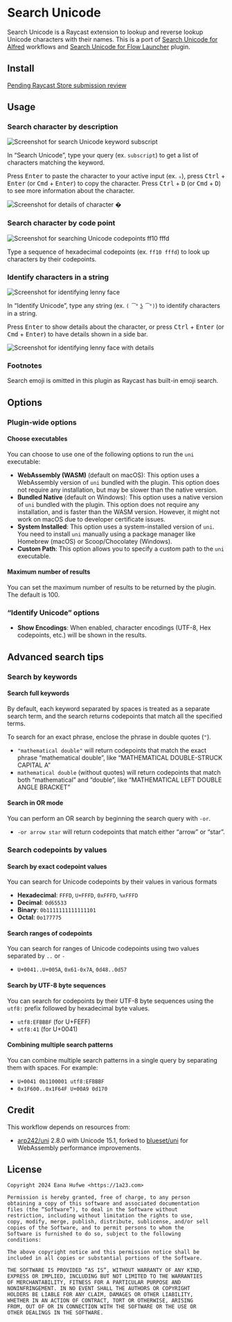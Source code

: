 # Search Unicode

Search Unicode is a Raycast extension to lookup and reverse lookup Unicode characters with their names. This is a port of [Search Unicode for Alfred] workflows and [Search Unicode for Flow Launcher] plugin.

[Search Unicode for Alfred]: https://github.com/blueset/alfred-search-unicode/
[Search Unicode for Flow Launcher]: https://github.com/blueset/flow-search-unicode/

## Install

[Pending Raycast Store submission review](https://github.com/raycast/extensions/pull/22271)

## Usage

### Search character by description

![Screenshot for search Unicode keyword subscript](images/u_subscript.png)

In “Search Unicode”, type your query (ex. `subscript`) to get a list of characters
matching the keyword.

Press <kbd>Enter</kbd> to paste the character to your active input (ex. `₀`), press <kbd>Ctrl</kbd> + <kbd>Enter</kbd> (or <kbd>Cmd</kbd> + <kbd>Enter</kbd>) to copy the character. Press <kbd>Ctrl</kbd> + <kbd>D</kbd> (or <kbd>Cmd</kbd> + <kbd>D</kbd>) to see more information about the character.

![Screenshot for details of character �](images/u_details.png)

### Search character by code point

![Screenshot for searching Unicode codepoints ff10 fffd](images/u_ff10_fffd.png)

Type a sequence of hexadecimal codepoints (ex. `ff10 fffd`) to look up characters by their codepoints.

### Identify characters in a string

![Screenshot for identifying lenny face](images/uid_lenny.png)

In “Identify Unicode”, type any string (ex. `( ͡° ͜ʖ ͡°)`) to identify characters in a string.

Press <kbd>Enter</kbd> to show details about the character, or press <kbd>Ctrl</kbd> + <kbd>Enter</kbd> (or <kbd>Cmd</kbd> + <kbd>Enter</kbd>) to have details shown in a side bar.

![Screenshot for identifying lenny face with details](images/uid_lenny_details.png)

### Footnotes

Search emoji is omitted in this plugin as Raycast has built-in emoji search.

## Options

### Plugin-wide options

#### Choose executables

You can choose to use one of the following options to run the `uni` executable:

- **WebAssembly (WASM)** (default on macOS): This option uses a WebAssembly version of `uni` bundled with the plugin. This option does not require any installation, but may be slower than the native version.
- **Bundled Native** (default on Windows): This option uses a native version of `uni` bundled with the plugin. This option does not require any installation, and is faster than the WASM version. However, it might not work on macOS due to developer certificate issues.
- **System Installed**: This option uses a system-installed version of `uni`. You need to install `uni` manually using a package manager like Homebrew (macOS) or Scoop/Chocolatey (Windows).
- **Custom Path**: This option allows you to specify a custom path to the `uni` executable.

#### Maximum number of results

You can set the maximum number of results to be returned by the plugin. The default is 100.

### “Identify Unicode” options

- **Show Encodings**: When enabled, character encodings (UTF-8, Hex codepoints, etc.) will be shown in the results.

## Advanced search tips

### Search by keywords

#### Search full keywords

By default, each keyword separated by spaces is treated as a separate search term, and the search returns codepoints that match all the specified terms.

To search for an exact phrase, enclose the phrase in double quotes (`"`).

- `"mathematical double"` will return codepoints that match the exact phrase “mathematical double”, like “MATHEMATICAL DOUBLE-STRUCK CAPITAL A”
- `mathematical double` (without quotes) will return codepoints that match both “mathematical” and “double”, like “MATHEMATICAL LEFT DOUBLE ANGLE BRACKET”

#### Search in OR mode

You can perform an OR search by beginning the search query with `-or`.

- `-or arrow star` will return codepoints that match either “arrow” or “star”.

### Search codepoints by values

#### Search by exact codepoint values

You can search for Unicode codepoints by their values in various formats    

- **Hexadecimal**:  `FFFD`, `U+FFFD`, `0xFFFD`, `%xFFFD`
- **Decimal**:  `0d65533`
- **Binary**:  `0b1111111111111101`
- **Octal**:  `0o177775`

#### Search ranges of codepoints

You can search for ranges of Unicode codepoints using two values separated by `..` or `-`

- `U+0041..U+005A`, `0x61-0x7A`, `0d48..0d57`

#### Search by UTF-8 byte sequences

You can search for codepoints by their UTF-8 byte sequences using the `utf8:` prefix followed by hexadecimal byte values.

- `utf8:EFBBBF` (for U+FEFF)
- `utf8:41` (for U+0041)

#### Combining multiple search patterns

You can combine multiple search patterns in a single query by separating them with spaces. For example:

- `U+0041 0b1100001 utf8:EFBBBF`
- `0x1F600..0x1F64F U+00A9 0d170`

## Credit

This workflow depends on resources from:

- [arp242/uni] 2.8.0 with Unicode 15.1, forked to [blueset/uni] for WebAssembly performance improvements.

[arp242/uni]: https://github.com/arp242/uni
[blueset/uni]: https://github.com/blueset/uni/tree/fork

## License

```plain
Copyright 2024 Eana Hufwe <https://1a23.com>

Permission is hereby granted, free of charge, to any person
obtaining a copy of this software and associated documentation
files (the “Software”), to deal in the Software without
restriction, including without limitation the rights to use,
copy, modify, merge, publish, distribute, sublicense, and/or sell
copies of the Software, and to permit persons to whom the
Software is furnished to do so, subject to the following
conditions:

The above copyright notice and this permission notice shall be
included in all copies or substantial portions of the Software.

THE SOFTWARE IS PROVIDED “AS IS”, WITHOUT WARRANTY OF ANY KIND,
EXPRESS OR IMPLIED, INCLUDING BUT NOT LIMITED TO THE WARRANTIES
OF MERCHANTABILITY, FITNESS FOR A PARTICULAR PURPOSE AND
NONINFRINGEMENT. IN NO EVENT SHALL THE AUTHORS OR COPYRIGHT
HOLDERS BE LIABLE FOR ANY CLAIM, DAMAGES OR OTHER LIABILITY,
WHETHER IN AN ACTION OF CONTRACT, TORT OR OTHERWISE, ARISING
FROM, OUT OF OR IN CONNECTION WITH THE SOFTWARE OR THE USE OR
OTHER DEALINGS IN THE SOFTWARE.
```
